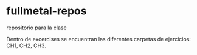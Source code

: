# fullmetal-repos
repositorio para la clase

Dentro de excercises se encuentran las diferentes carpetas de ejercicios: CH1, CH2, CH3.